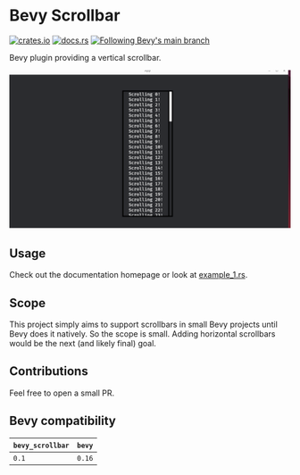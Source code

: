 # Bevy Scrollbar

[![crates.io](https://img.shields.io/crates/v/bevy_awesome_plugin)](https://crates.io/crates/bevy_awesome_plugin)
[![docs.rs](https://docs.rs/bevy_awesome_plugin/badge.svg)](https://docs.rs/bevy_awesome_plugin)
[![Following Bevy's main branch](https://img.shields.io/badge/Bevy%20tracking-main-lightblue)](https://bevy.org/learn/quick-start/plugin-development/#main-branch-tracking)

Bevy plugin providing a vertical scrollbar.

![Gif showcasing the plugin](showcase.gif)

## Usage

Check out the documentation homepage or look at [example_1.rs](examples/example_1.rs).

## Scope

This project simply aims to support scrollbars in small Bevy projects until Bevy does it natively. So the scope is small. Adding horizontal scrollbars would be the next (and likely final) goal.

## Contributions

Feel free to open a small PR.

## Bevy compatibility

| `bevy_scrollbar` | `bevy` |
| :--              | :--    |
| `0.1`            | `0.16` |
